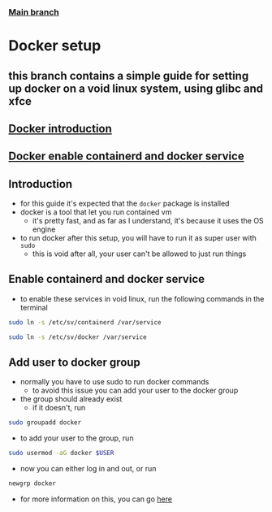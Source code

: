### [Main branch](https://github.com/P-OEM/P-OEM-s-void-setup)

# Docker setup
## this branch contains a simple guide for setting up docker on a void linux system, using glibc and xfce

## [Docker introduction](#introduction)
## [Docker enable containerd and docker service](#enable-containerd-and-docker-service)

## Introduction
* for this guide it's expected that the `docker` package is installed
* docker is a tool that let you run contained vm
    * it's pretty fast, and as far as I understand, it's because it uses the OS engine
* to run docker after this setup, you will have to run it as super user with `sudo`
    * this is void after all, your user can't be allowed to just run things

## Enable containerd and docker service
* to enable these services in void linux, run the following commands in the terminal
```sh
sudo ln -s /etc/sv/containerd /var/service
```
```sh
sudo ln -s /etc/sv/docker /var/service
`````
## Add user to docker group
* normally you have to use sudo to run docker commands
    * to avoid this issue you can add your user to the docker group
* the group should already exist
    * if it doesn't, run
```sh
sudo groupadd docker
```
* to add your user to the group, run

```sh
sudo usermod -aG docker $USER
```
* now you can either log in and out, or run
```sh
newgrp docker
```

* for more information on this, you can go [here](https://docs.docker.com/engine/install/linux-postinstall/)
